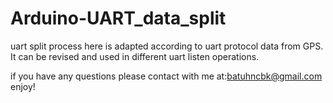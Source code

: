 # Arduino-UART_data_split

uart split process here is adapted according to uart protocol data from GPS.
It can be revised and used in different uart listen operations.

if you have any questions please contact with me at:batuhncbk@gmail.com
enjoy!
